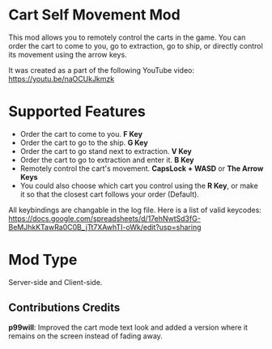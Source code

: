 # Cart Self Movement Mod

This mod allows you to remotely control the carts in the game. You can order the cart to come to you, go to extraction, go to ship, or directly control its movement using the arrow keys.

It was created as a part of the following YouTube video: https://youtu.be/naOCUkJkmzk


# Supported Features

- Order the cart to come to you. **F Key**
- Order the cart to go to the ship. **G Key**
- Order the cart to go stand next to extraction. **V Key**
- Order the cart to go to extraction and enter it. **B Key**
- Remotely control the cart's movement. **CapsLock + WASD** or **The Arrow Keys**
- You could also choose which cart you control using the **R Key**, or make it so that the closest cart follows your order (Default).

All keybindings are changable in the log file. Here is a list of valid keycodes: https://docs.google.com/spreadsheets/d/17ehNwtSd3fG-BeMJhkKTawRa0C0B_jTt7XAwhTI-oWk/edit?usp=sharing

# Mod Type
Server-side and Client-side.


## Contributions Credits

**p99will**: Improved the cart mode text look and added a version where it remains on the screen instead of fading away.

